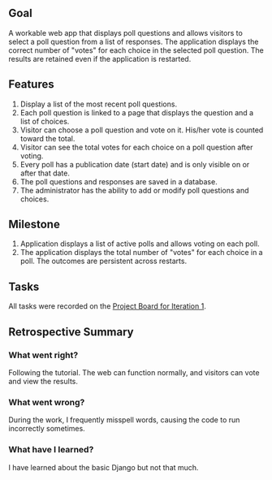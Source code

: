 ## Goal
A workable web app that displays poll questions and allows visitors to select a poll question from a list of responses. The application displays the correct number of "votes" for each choice in the selected poll question. The results are retained even if the application is restarted.

## Features
1. Display a list of the most recent poll questions.
2. Each poll question is linked to a page that displays the question and a list of choices.
3. Visitor can choose a poll question and vote on it. His/her vote is counted toward the total.
4. Visitor can see the total votes for each choice on a poll question after voting.
5. Every poll has a publication date (start date) and is only visible on or after that date.
6. The poll questions and responses are saved in a database.
7. The administrator has the ability to add or modify poll questions and choices.

## Milestone
1. Application displays a list of active polls and allows voting on each poll.
2. The application displays the total number of "votes" for each choice in a poll. The outcomes are persistent across restarts.

## Tasks
All tasks were recorded on the [Project Board for Iteration 1](https://github.com/users/Savetang19/projects/2/views/2).

## Retrospective Summary
### What went right?
Following the tutorial. The web can function normally, and visitors can vote and view the results.
### What went wrong?
During the work, I frequently misspell words, causing the code to run incorrectly sometimes.
### What have I learned?
I have learned about the basic Django but not that much.
